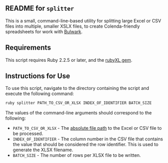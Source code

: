 ## README for `splitter`

This is a small, command-line-based utility for splitting large Excel or CSV files into multiple, smaller XSLX files, to create Colenda-friendly spreadsheets for work with [Bulwark](https://gitlab.library.upenn.edu/repo/bulwark).

## Requirements
This script requires Ruby 2.2.5 or later, and the [rubyXL gem](https://github.com/weshatheleopard/rubyXL).

## Instructions for Use

To use this script, navigate to the directory containing the script and execute the following command:
```bash
ruby splitter PATH_TO_CSV_OR_XLSX INDEX_OF_IDENTIFIER BATCH_SIZE
```
The values of the command-line arguments should correspond to the following:
* ```PATH_TO_CSV_OR_XLSX``` - The [absolute file path](https://www.computerhope.com/jargon/a/absopath.htm) to the Excel or CSV file to be processed.
* ```INDEX_OF_IDENTIFIER``` - The column number in the CSV file that contains the value that should be considered the row identifier.  This is used to generate the XLSX filename.
* ```BATCH_SIZE``` - The number of rows per XLSX file to be written.
